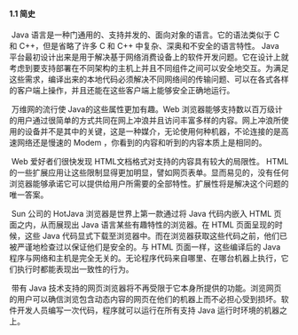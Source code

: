 #### 1.1 简史

​		Java 语言是一种门通用的、支持并发的、面向对象的语言。它的语法类似于 C 和  C++，但是省略了许多 C 和 C++ 中复杂、深奥和不安全的语言特性。 Java 平台最初设计出来是用于解决基于网络消费设备上的软件开发问题。它在设计上就考虑到要支持部署在不同架构的主机上并且不同组件之间可以安全地交互。为满足这些需求，编译出来的本地代码必须解决不同网络间的传输问题、可以在各式各样的客户端上操作，并且还能在这些客户端上能够安全正确地运行。

​		万维网的流行使 Java的这些属性更加有趣。Web 浏览器能够支持数以百万级计的用户通过很简单的方式共同在网上冲浪并且访问丰富多样的内容。网上冲浪所使用的设备并不是其中的关键，这是一种媒介，无论使用何种机器，不论连接的是高速网络还是慢速的 Modem ，你看到的内容和听到的内容本质上是相同的。

​		Web 爱好者们很快发现 HTML文档格式对支持的内容具有较大的局限性。 HTML 的一些扩展应用让这些限制显得更加明显，譬如网页表单。显而易见的，没有任何浏览器能够承诺它可以提供给用户所需要的全部特性。扩展性将是解决这个问题的唯一答案。

​		Sun 公司的 HotJava 浏览器是世界上第一款通过将 Java 代码内嵌入 HTML 页面之内，从而展现出 Java 语言某些有趣特性的浏览器。在 HTML 页面呈现的时候，这些 Java 代码显式下载至浏览器中。而在浏览器获取这些代码之前，他们已被严谨地检查过以保证他们是安全的。与 HTML 页面一样，这些编译后的 Java 程序与网络和主机是完全无关的。无论程序代码来自哪里、在哪台机器上执行，它们执行时都能表现出一致性的行为。

​		带有 Java 技术支持的网页浏览器将不再受限于它本身所提供的功能。浏览网页的用户可以确信浏览包含动态内容的网页在他们的机器上而不必担心受到损坏。软件开发人员编写一次代码，程序就可以运行在所有支持 Java 运行时环境的机器之上。

